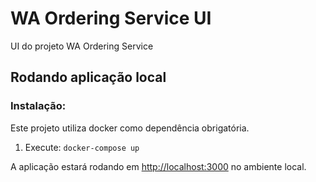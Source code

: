 # WA Ordering Service UI

UI do projeto WA Ordering Service

## Rodando aplicação local

### Instalação:

Este projeto utiliza docker como dependência obrigatória.

1. Execute: `docker-compose up`

A aplicação estará rodando em [http://localhost:3000](http://localhost:3000) no ambiente local.
